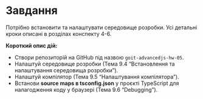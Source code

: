 # Завдання

Потрібно встановити та налаштувати середовище розробки. Усі детальні кроки описані в роздiлах конспекту 4-6.

**Короткий опис дій:**

- Створи репозиторій на GitHub під назвою `goit-advancedjs-hw-05`.
- Налаштуй середовище розробки (Тема 9.4 “Встановлення та налаштування середовища розробки”).
- Налаштуй компілятор (Тема 9.5 “Налаштування компілятора”).
- Встанови **source maps в tsconfig.json** у проєкті TypeScript для налагодження коду у браузері (Тема 9.6 “Debugging”).
